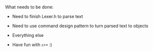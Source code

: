 What needs to be done:

+ Need to finish Lexer.h to parse text
+ Need to use command design pattern to turn parsed text to objects
+ Everything else


+ Have fun with `c++` :)
